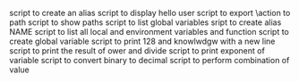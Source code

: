 script to create an alias
script to display hello user
script to export \action to path
script to show paths
script to list global variables
sript to create alias NAME
script to list all local and environment variables and function
script to create global variable
script to print 128 and knowlwdgw with a new line
script to print the result of ower and divide
script to print exponent of variable
script to convert binary to decimal
script to perform combination of value
